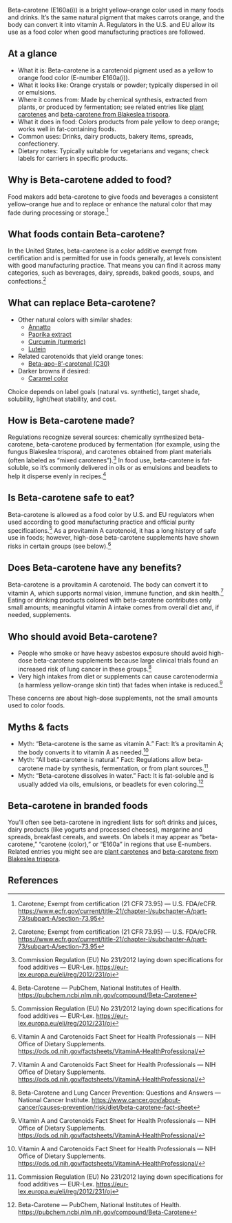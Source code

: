 Beta-carotene (E160a(i)) is a bright yellow–orange color used in many foods and drinks. It’s the same natural pigment that makes carrots orange, and the body can convert it into vitamin A. Regulators in the U.S. and EU allow its use as a food color when good manufacturing practices are followed.

<!--more-->

## At a glance
- What it is: Beta-carotene is a carotenoid pigment used as a yellow to orange food color (E-number E160a(i)).
- What it looks like: Orange crystals or powder; typically dispersed in oil or emulsions.
- Where it comes from: Made by chemical synthesis, extracted from plants, or produced by fermentation; see related entries like [plant carotenes](/e160aii-plant-carotenes) and [beta-carotene from Blakeslea trispora](/e160aiii-beta-carotene-from-blakeslea-trispora).
- What it does in food: Colors products from pale yellow to deep orange; works well in fat-containing foods.
- Common uses: Drinks, dairy products, bakery items, spreads, confectionery.
- Dietary notes: Typically suitable for vegetarians and vegans; check labels for carriers in specific products.

## Why is Beta-carotene added to food?
Food makers add beta-carotene to give foods and beverages a consistent yellow–orange hue and to replace or enhance the natural color that may fade during processing or storage.[^1]

## What foods contain Beta-carotene?
In the United States, beta-carotene is a color additive exempt from certification and is permitted for use in foods generally, at levels consistent with good manufacturing practice. That means you can find it across many categories, such as beverages, dairy, spreads, baked goods, soups, and confections.[^1]

## What can replace Beta-carotene?
- Other natural colors with similar shades:
  - [Annatto](/e160b-annatto)
  - [Paprika extract](/e160c-paprika-extract)
  - [Curcumin (turmeric)](/e100-curcumin)
  - [Lutein](/e161b-lutein)
- Related carotenoids that yield orange tones:
  - [Beta-apo-8’-carotenal (C30)](/e160e-beta-apo-8-carotenal-c30)
- Darker browns if desired:
  - [Caramel color](/e150a-plain-caramel)

Choice depends on label goals (natural vs. synthetic), target shade, solubility, light/heat stability, and cost.

## How is Beta-carotene made?
Regulations recognize several sources: chemically synthesized beta-carotene, beta-carotene produced by fermentation (for example, using the fungus Blakeslea trispora), and carotenes obtained from plant materials (often labeled as “mixed carotenes”).[^2] In food use, beta-carotene is fat-soluble, so it’s commonly delivered in oils or as emulsions and beadlets to help it disperse evenly in recipes.[^3]

## Is Beta-carotene safe to eat?
Beta-carotene is allowed as a food color by U.S. and EU regulators when used according to good manufacturing practice and official purity specifications.[^2] As a provitamin A carotenoid, it has a long history of safe use in foods; however, high-dose beta-carotene supplements have shown risks in certain groups (see below).[^4]

## Does Beta-carotene have any benefits?
Beta-carotene is a provitamin A carotenoid. The body can convert it to vitamin A, which supports normal vision, immune function, and skin health.[^4] Eating or drinking products colored with beta-carotene contributes only small amounts; meaningful vitamin A intake comes from overall diet and, if needed, supplements.

## Who should avoid Beta-carotene?
- People who smoke or have heavy asbestos exposure should avoid high-dose beta-carotene supplements because large clinical trials found an increased risk of lung cancer in these groups.[^5]
- Very high intakes from diet or supplements can cause carotenodermia (a harmless yellow-orange skin tint) that fades when intake is reduced.[^4]

These concerns are about high-dose supplements, not the small amounts used to color foods.

## Myths & facts
- Myth: “Beta-carotene is the same as vitamin A.” Fact: It’s a provitamin A; the body converts it to vitamin A as needed.[^4]
- Myth: “All beta-carotene is natural.” Fact: Regulations allow beta-carotene made by synthesis, fermentation, or from plant sources.[^2]
- Myth: “Beta-carotene dissolves in water.” Fact: It is fat-soluble and is usually added via oils, emulsions, or beadlets for even coloring.[^3]

## Beta-carotene in branded foods
You’ll often see beta-carotene in ingredient lists for soft drinks and juices, dairy products (like yogurts and processed cheeses), margarine and spreads, breakfast cereals, and sweets. On labels it may appear as “beta-carotene,” “carotene (color),” or “E160a” in regions that use E-numbers. Related entries you might see are [plant carotenes](/e160aii-plant-carotenes) and [beta-carotene from Blakeslea trispora](/e160aiii-beta-carotene-from-blakeslea-trispora).

## References
[^1]: Carotene; Exempt from certification (21 CFR 73.95) — U.S. FDA/eCFR. https://www.ecfr.gov/current/title-21/chapter-I/subchapter-A/part-73/subpart-A/section-73.95
[^2]: Commission Regulation (EU) No 231/2012 laying down specifications for food additives — EUR-Lex. https://eur-lex.europa.eu/eli/reg/2012/231/oj
[^3]: Beta-Carotene — PubChem, National Institutes of Health. https://pubchem.ncbi.nlm.nih.gov/compound/Beta-Carotene
[^4]: Vitamin A and Carotenoids Fact Sheet for Health Professionals — NIH Office of Dietary Supplements. https://ods.od.nih.gov/factsheets/VitaminA-HealthProfessional/
[^5]: Beta-Carotene and Lung Cancer Prevention: Questions and Answers — National Cancer Institute. https://www.cancer.gov/about-cancer/causes-prevention/risk/diet/beta-carotene-fact-sheet

